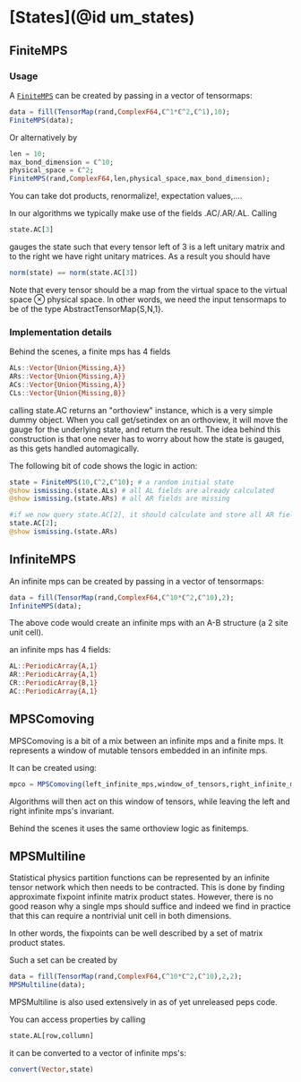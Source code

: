 # [States](@id um_states)


## FiniteMPS

### Usage
A [`FiniteMPS`](@ref) can be created by passing in a vector of tensormaps:

```julia
data = fill(TensorMap(rand,ComplexF64,ℂ^1*ℂ^2,ℂ^1),10);
FiniteMPS(data);
```

Or alternatively by
```julia
len = 10;
max_bond_dimension = ℂ^10;
physical_space = ℂ^2;
FiniteMPS(rand,ComplexF64,len,physical_space,max_bond_dimension);
```

You can take dot products, renormalize!, expectation values,....

In our algorithms we typically make use of the fields .AC/.AR/.AL. Calling
```julia
state.AC[3]
```
gauges the state such that every tensor left of 3 is a left unitary matrix and to the right we have right unitary matrices.
As a result you should have

```julia
norm(state) == norm(state.AC[3])
```

Note that every tensor should be a map from the virtual space to the virtual space ⊗ physical space.
In other words, we need the input tensormaps to be of the type AbstractTensorMap{S,N,1}.

### Implementation details

Behind the scenes, a finite mps has 4 fields
```julia
ALs::Vector{Union{Missing,A}}
ARs::Vector{Union{Missing,A}}
ACs::Vector{Union{Missing,A}}
CLs::Vector{Union{Missing,B}}
```

calling state.AC returns an "orthoview" instance, which is a very simple dummy object. When you call get/setindex on an orthoview, it will move the gauge for the underlying state, and return the result. The idea behind this construction is that one never has to worry about how the state is gauged, as this gets handled automagically.

The following bit of code shows the logic in action:

```julia
state = FiniteMPS(10,ℂ^2,ℂ^10); # a random initial state
@show ismissing.(state.ALs) # all AL fields are already calculated
@show ismissing.(state.ARs) # all AR fields are missing

#if we now query state.AC[2], it should calculate and store all AR fields left of position 2
state.AC[2];
@show ismissing.(state.ARs)
```

## InfiniteMPS

An infinite mps can be created by passing in a vector of tensormaps:
```julia
data = fill(TensorMap(rand,ComplexF64,ℂ^10*ℂ^2,ℂ^10),2);
InfiniteMPS(data);
```

The above code would create an infinite mps with an A-B structure (a 2 site unit cell).

an infinite mps has 4 fields:

```julia
AL::PeriodicArray{A,1}
AR::PeriodicArray{A,1}
CR::PeriodicArray{B,1}
AC::PeriodicArray{A,1}
```

## MPSComoving

MPSComoving is a bit of a mix between an infinite mps and a finite mps. It represents a window of mutable tensors embedded in an infinite mps.

It can be created using:
```julia
mpco = MPSComoving(left_infinite_mps,window_of_tensors,right_infinite_mps)
```

Algorithms will then act on this window of tensors, while leaving the left and right infinite mps's invariant.

Behind the scenes it uses the same orthoview logic as finitemps.

## MPSMultiline

Statistical physics partition functions can be represented by an infinite tensor network which then needs to be contracted.
This is done by finding approximate fixpoint infinite matrix product states.
However, there is no good reason why a single mps should suffice and indeed we find in practice that this can require a nontrivial unit cell in both dimensions.

In other words, the fixpoints can be well described by a set of matrix product states.

Such a set can be created by

```julia
data = fill(TensorMap(rand,ComplexF64,ℂ^10*ℂ^2,ℂ^10),2,2);
MPSMultiline(data);
```
MPSMultiline is also used extensively in as of yet unreleased peps code.

You can access properties by calling
```julia
state.AL[row,collumn]
```

it can be converted to a vector of infinite mps's:
```julia
convert(Vector,state)
```

